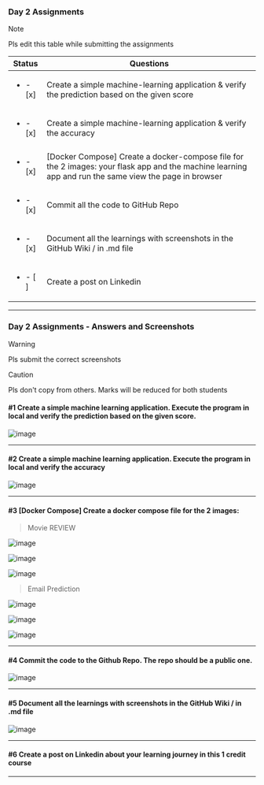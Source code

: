 ### Day 2 Assignments

> [!NOTE]
> Pls edit this table while submitting the assignments

| Status         | Questions     | 
|----------------|---------------|
| <ul><li>- [x] </li></ul> | Create a simple machine-learning application & verify the prediction based on the given score |
| <ul><li>- [x] </li></ul> | Create a simple machine-learning application & verify the accuracy |
| <ul><li>- [x] </li></ul> | [Docker Compose] Create a docker-compose file for the 2 images: your flask app and the machine learning app and run the same view the page in browser |
| <ul><li>- [x] </li></ul> | Commit all the code to GitHub Repo |
| <ul><li>- [x] </li></ul> | Document all the learnings with screenshots in the GitHub Wiki / in .md file |
| <ul><li>- [ ] </li></ul> | Create a post on Linkedin  |

***

### Day 2 Assignments - Answers and Screenshots

> [!WARNING]
> Pls submit the correct screenshots

> [!CAUTION]
> Pls don't copy from others. Marks will be reduced for both students

#### #1 Create a simple machine learning application. Execute the program in local and verify the prediction based on the given score. 

![image](https://github.com/user-attachments/assets/5b57e173-4901-4597-9e1d-c4682552e47f)


***

#### #2 Create a simple machine learning application. Execute the program in local and verify the accuracy

![image](https://github.com/user-attachments/assets/177f0cd4-2441-4d4f-876c-4aa499ba0278)

***

#### #3 [Docker Compose] Create a docker compose file for the 2 images:

> Movie REVIEW

![image](https://github.com/user-attachments/assets/fbb0d293-782c-491b-9bec-1eaebf89a82a)

![image](https://github.com/user-attachments/assets/5c0ece0c-1da6-4f0e-9aeb-9dc03d9eaeb1)

![image](https://github.com/user-attachments/assets/bd90a9f9-73fa-413d-8491-e2d61b81328f)


> Email Prediction 

![image](https://github.com/user-attachments/assets/4e4f1d0a-22e0-4133-b6b3-406590fa56a7)

![image](https://github.com/user-attachments/assets/4d5fcf51-61b2-4790-ba93-a2fd96e1f612)

![image](https://github.com/user-attachments/assets/8056b8c0-3d15-48b7-a40a-04d75cc0d26c)


***

#### #4 Commit the code to the Github Repo. The repo should be a public one. 

![image](https://github.com/user-attachments/assets/88c70916-42f5-4dbf-aba3-481e49222071)


***

#### #5 Document all the learnings with screenshots in the GitHub Wiki / in .md file

![image](https://github.com/user-attachments/assets/ce784144-5c56-444d-9092-ddc039f6d7d5)

***

#### #6 Create a post on Linkedin about your learning journey in this 1 credit course

***

